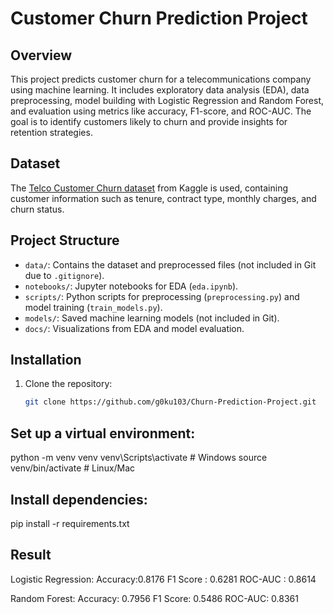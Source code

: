 # Customer Churn Prediction Project

## Overview
This project predicts customer churn for a telecommunications company using machine learning. It includes exploratory data analysis (EDA), data preprocessing, model building with Logistic Regression and Random Forest, and evaluation using metrics like accuracy, F1-score, and ROC-AUC. The goal is to identify customers likely to churn and provide insights for retention strategies.

## Dataset
The [Telco Customer Churn dataset](https://www.kaggle.com/datasets/blastchar/telco-customer-churn) from Kaggle is used, containing customer information such as tenure, contract type, monthly charges, and churn status.

## Project Structure
- `data/`: Contains the dataset and preprocessed files (not included in Git due to `.gitignore`).
- `notebooks/`: Jupyter notebooks for EDA (`eda.ipynb`).
- `scripts/`: Python scripts for preprocessing (`preprocessing.py`) and model training (`train_models.py`).
- `models/`: Saved machine learning models (not included in Git).
- `docs/`: Visualizations from EDA and model evaluation.

## Installation
1. Clone the repository:
   ```bash
   git clone https://github.com/g0ku103/Churn-Prediction-Project.git

## Set up a virtual environment:
python -m venv venv
venv\Scripts\activate  # Windows
source venv/bin/activate  # Linux/Mac

## Install dependencies:
pip install -r requirements.txt


## Result
Logistic Regression: 
Accuracy:0.8176
F1 Score : 0.6281
ROC-AUC : 0.8614

Random Forest: 
Accuracy: 0.7956
F1 Score: 0.5486
ROC-AUC: 0.8361